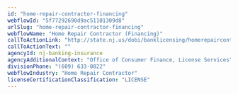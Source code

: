 ```yaml
---
id: "home-repair-contractor-financing"
webflowId: "5f77292690d9ac51101309d8"
urlSlug: "home-repair-contractor-financing"
webflowName: "Home Repair Contractor (Financing)"
callToActionLink: "http://state.nj.us/dobi/banklicensing/homerepaircont.html"
callToActionText: ""
agencyId: nj-banking-insurance
agencyAdditionalContext: "Office of Consumer Finance, License Services"
divisionPhone: "(609) 633-0822"
webflowIndustry: "Home Repair Contractor"
licenseCertificationClassification: "LICENSE"
---
```


